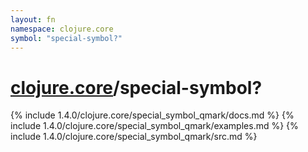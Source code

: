 ```yaml
---
layout: fn
namespace: clojure.core
symbol: "special-symbol?"
---
```


# [clojure.core](../)/special-symbol?

{% include 1.4.0/clojure.core/special_symbol_qmark/docs.md %}
{% include 1.4.0/clojure.core/special_symbol_qmark/examples.md %}
{% include 1.4.0/clojure.core/special_symbol_qmark/src.md %}

